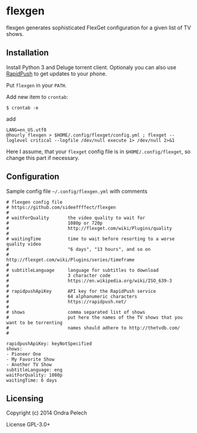 flexgen
=======

flexgen generates sophisticated FlexGet configuration for a given list of TV shows.

Installation
-------------

Install Python 3 and Deluge torrent client. Optionaly you can also use [RapidPush](https://rapidpush.net/) to get updates to your phone.

Put `flexgen` in your `PATH`.

Add new item to `crontab`:

```
$ crontab -e
```

add

```
LANG=en_US.utf8
@hourly flexgen > $HOME/.config/flexget/config.yml ; flexget --loglevel critical --logfile /dev/null execute 1> /dev/null 2>&1
```

Here I assume, that your `flexget` config file is in `$HOME/.config/flexget`, so change this part if necessary.


Configuration
-------------

Sample config file `~/.config/flexgen.yml` with comments

```
# flexgen config file
# https://github.com/sideeffffect/flexgen
#
# waitForQuality       the video quality to wait for
#                      1080p or 720p
#                      http://flexget.com/wiki/Plugins/quality
#
# waitingTime          time to wait before resorting to a worse quality video
#                      "6 days", "13 hours", and so on
#                      http://flexget.com/wiki/Plugins/series/timeframe
#
# subtitleLanguage     language for subtitles to download
#                      3 character code
#                      https://en.wikipedia.org/wiki/ISO_639-3
#
# rapidpushApiKey      API key for the RapidPush service
#                      64 alphanumeric characters
#                      https://rapidpush.net/
#
# shows                comma separated list of shows
#                      put here the names of the TV shows that you want to be torrenting
#                      names should adhere to http://thetvdb.com/
#

rapidpushApiKey: keyNotSpecified
shows:
- Pioneer One
- My Favorite Show
- Another TV Show
subtitleLanguage: eng
waitForQuality: 1080p
waitingTime: 6 days
```


Licensing
------------
Copyright (c) 2014 Ondra Pelech

License GPL-3.0+

